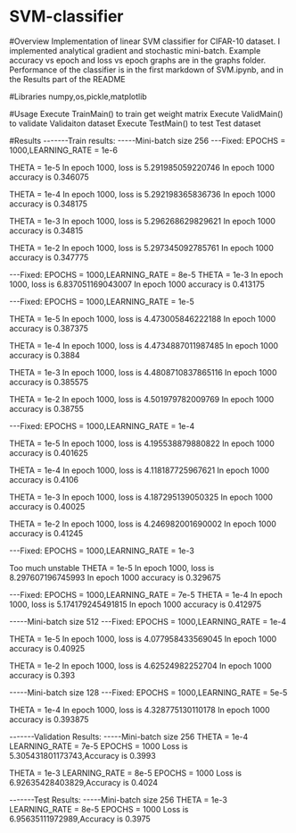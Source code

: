 # SVM-classifier

#Overview
Implementation of linear SVM classifier for CIFAR-10 dataset. I implemented analytical gradient and stochastic mini-batch.
Example accuracy vs epoch and loss vs epoch graphs are in the graphs folder.
Performance of the classifier is in the first markdown of SVM.ipynb, and in the Results part of the README

#Libraries
numpy,os,pickle,matplotlib

#Usage
Execute TrainMain() to train get weight matrix
Execute ValidMain() to validate Validaiton dataset
Execute TestMain() to test Test dataset

#Results
-------Train results:
-----Mini-batch size 256
---Fixed: EPOCHS = 1000,LEARNING_RATE = 1e-6

THETA = 1e-5
In epoch 1000, loss is 5.291985059220746
In epoch 1000 accuracy is 0.346075

THETA = 1e-4
In epoch 1000, loss is 5.292198365836736
In epoch 1000 accuracy is 0.348175

THETA = 1e-3
In epoch 1000, loss is 5.296268629829621
In epoch 1000 accuracy is 0.34815

THETA = 1e-2
In epoch 1000, loss is 5.297345092785761
In epoch 1000 accuracy is 0.347775



---Fixed: EPOCHS = 1000,LEARNING_RATE = 8e-5
THETA = 1e-3
In epoch 1000, loss is 6.837051169043007
In epoch 1000 accuracy is 0.413175



---Fixed: EPOCHS = 1000,LEARNING_RATE = 1e-5

THETA = 1e-5
In epoch 1000, loss is 4.473005846222188
In epoch 1000 accuracy is 0.387375

THETA = 1e-4
In epoch 1000, loss is 4.4734887011987485
In epoch 1000 accuracy is 0.3884

THETA = 1e-3
In epoch 1000, loss is 4.4808710837865116
In epoch 1000 accuracy is 0.385575

THETA = 1e-2
In epoch 1000, loss is 4.501979782009769
In epoch 1000 accuracy is 0.38755



---Fixed: EPOCHS = 1000,LEARNING_RATE = 1e-4

THETA = 1e-5
In epoch 1000, loss is 4.195538879880822
In epoch 1000 accuracy is 0.401625

THETA = 1e-4
In epoch 1000, loss is 4.118187725967621
In epoch 1000 accuracy is 0.4106

THETA = 1e-3
In epoch 1000, loss is 4.187295139050325
In epoch 1000 accuracy is 0.40025

THETA = 1e-2
In epoch 1000, loss is 4.246982001690002
In epoch 1000 accuracy is 0.41245



---Fixed: EPOCHS = 1000,LEARNING_RATE = 1e-3

Too much unstable
THETA = 1e-5
In epoch 1000, loss is 8.297607196745993
In epoch 1000 accuracy is 0.329675

---Fixed: EPOCHS = 1000,LEARNING_RATE = 7e-5
THETA = 1e-4
In epoch 1000, loss is 5.174179245491815
In epoch 1000 accuracy is 0.412975

-----Mini-batch size 512
---Fixed: EPOCHS = 1000,LEARNING_RATE = 1e-4

THETA = 1e-5
In epoch 1000, loss is 4.077958433569045
In epoch 1000 accuracy is 0.40925

THETA = 1e-2
In epoch 1000, loss is 4.62524982252704
In epoch 1000 accuracy is 0.393

-----Mini-batch size 128
---Fixed: EPOCHS = 1000,LEARNING_RATE = 5e-5

THETA = 1e-4
In epoch 1000, loss is 4.328775130110178
In epoch 1000 accuracy is 0.393875

-------Validation Results:
-----Mini-batch size 256
THETA = 1e-4
LEARNING_RATE = 7e-5
EPOCHS = 1000
Loss is 5.305431801173743,Accuracy is 0.3993

THETA = 1e-3
LEARNING_RATE = 8e-5
EPOCHS = 1000
Loss is 6.92635428403829,Accuracy is 0.4024

-------Test Results:
-----Mini-batch size 256
THETA = 1e-3
LEARNING_RATE = 8e-5
EPOCHS = 1000
Loss is 6.95635111972989,Accuracy is 0.3975

